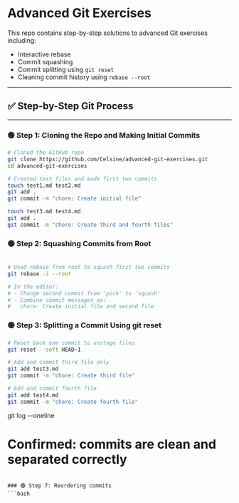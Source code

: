 # Advanced Git Exercises

This repo contains step-by-step solutions to advanced Git exercises including:

- Interactive rebase
- Commit squashing
- Commit splitting using `git reset`
- Cleaning commit history using `rebase --root`

---

## ✅ Step-by-Step Git Process

---

### 🟢 Step 1: Cloning the Repo and Making Initial Commits

```bash
# Cloned the GitHub repo
git clone https://github.com/Celxine/advanced-git-exercises.git
cd advanced-git-exercises

# Created test files and made first two commits
touch test1.md test2.md
git add .
git commit -m "chore: Create initial file"

touch test3.md test4.md
git add .
git commit -m "chore: Create third and fourth files"


```
### 🟢 Step 2: Squashing Commits from Root

```bash

# Used rebase from root to squash first two commits
git rebase -i --root

# In the editor:
# - Change second commit from 'pick' to 'squash'
# - Combine commit messages as:
#   chore: Create initial file and second file

```

### 🟢 Step 3: Splitting a Commit Using git reset
```bash
# Reset back one commit to unstage files
git reset --soft HEAD~1

# Add and commit third file only
git add test3.md
git commit -m "chore: Create third file"

# Add and commit fourth file
git add test4.md
git commit -m "chore: Create fourth file"
```

git log --oneline
# Confirmed: commits are clean and separated correctly
```

### 🟢 Step 7: Reordering commits
```bash

```